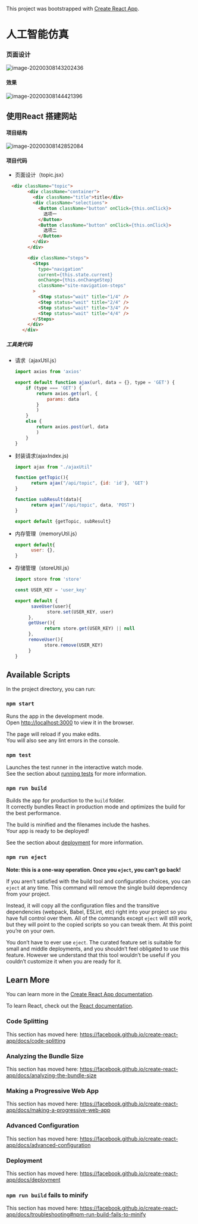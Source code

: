 This project was bootstrapped with [Create React App](https://github.com/facebook/create-react-app).
# 人工智能仿真

### 页面设计

![image-20200308143202436](C:\Users\dav1d\AppData\Roaming\Typora\typora-user-images\image-20200308143202436.png)

#### 效果

![image-20200308144421396](C:\Users\dav1d\AppData\Roaming\Typora\typora-user-images\image-20200308144421396.png)

## 使用React 搭建网站

#### 项目结构

![image-20200308142852084](C:\Users\dav1d\AppData\Roaming\Typora\typora-user-images\image-20200308142852084.png)

#### 项目代码

- 页面设计（topic.jsx）

```html
  <div className="topic">
        <div className="container">
          <div className="title">title</div>
          <div className="selections">
            <Button className="button" onClick={this.onClick}>
              选项一
            </Button>
            <Button className="button" onClick={this.onClick}>
              选项二
            </Button>
          </div>
        </div>

        <div className="steps">
          <Steps
            type="navigation"
            current={this.state.current}
            onChange={this.onChangeStep}
            className="site-navigation-steps"
          >
            <Step status="wait" title="1/4" />
            <Step status="wait" title="2/4" />
            <Step status="wait" title="3/4" />
            <Step status="wait" title="4/4" />
          </Steps>
        </div>
      </div>
```

##### 工具类代码

- 请求（ajaxUtil.js）

  ```javascript
  import axios from 'axios'
  
  export default function ajax(url, data = {}, type = 'GET') {
      if (type === 'GET') {
          return axios.get(url, {
              params: data
          }
          )
      }
      else {
          return axios.post(url, data
          )
      }
  }
  ```

  

- 封装请求(ajaxIndex.js)

  ```javascript
  import ajax from "./ajaxUtil"
  
  function getTopic(){
        return ajax("/api/topic", {id: 'id'}, 'GET')
  }
  
  function subResult(data){
        return ajax("/api/topic", data, 'POST')
  }
  
  export default {getTopic, subResult}
  ```

  

- 内存管理（memoryUtil.js）

  ```javascript
  export default{
        user: {},
  }
  ```

  

- 存储管理（storeUtil.js）

  ```javascript
  import store from 'store'
  
  const USER_KEY = 'user_key'
  
  export default {
        saveUser(user){
              store.set(USER_KEY, user)
       },
       getUser(){
             return store.get(USER_KEY) || null
       },
       removeUser(){
             store.remove(USER_KEY)
       }
  }
  ```

  

## Available Scripts

In the project directory, you can run:

### `npm start`

Runs the app in the development mode.<br />
Open [http://localhost:3000](http://localhost:3000) to view it in the browser.

The page will reload if you make edits.<br />
You will also see any lint errors in the console.

### `npm test`

Launches the test runner in the interactive watch mode.<br />
See the section about [running tests](https://facebook.github.io/create-react-app/docs/running-tests) for more information.

### `npm run build`

Builds the app for production to the `build` folder.<br />
It correctly bundles React in production mode and optimizes the build for the best performance.

The build is minified and the filenames include the hashes.<br />
Your app is ready to be deployed!

See the section about [deployment](https://facebook.github.io/create-react-app/docs/deployment) for more information.

### `npm run eject`

**Note: this is a one-way operation. Once you `eject`, you can’t go back!**

If you aren’t satisfied with the build tool and configuration choices, you can `eject` at any time. This command will remove the single build dependency from your project.

Instead, it will copy all the configuration files and the transitive dependencies (webpack, Babel, ESLint, etc) right into your project so you have full control over them. All of the commands except `eject` will still work, but they will point to the copied scripts so you can tweak them. At this point you’re on your own.

You don’t have to ever use `eject`. The curated feature set is suitable for small and middle deployments, and you shouldn’t feel obligated to use this feature. However we understand that this tool wouldn’t be useful if you couldn’t customize it when you are ready for it.

## Learn More

You can learn more in the [Create React App documentation](https://facebook.github.io/create-react-app/docs/getting-started).

To learn React, check out the [React documentation](https://reactjs.org/).

### Code Splitting

This section has moved here: https://facebook.github.io/create-react-app/docs/code-splitting

### Analyzing the Bundle Size

This section has moved here: https://facebook.github.io/create-react-app/docs/analyzing-the-bundle-size

### Making a Progressive Web App

This section has moved here: https://facebook.github.io/create-react-app/docs/making-a-progressive-web-app

### Advanced Configuration

This section has moved here: https://facebook.github.io/create-react-app/docs/advanced-configuration

### Deployment

This section has moved here: https://facebook.github.io/create-react-app/docs/deployment

### `npm run build` fails to minify

This section has moved here: https://facebook.github.io/create-react-app/docs/troubleshooting#npm-run-build-fails-to-minify
